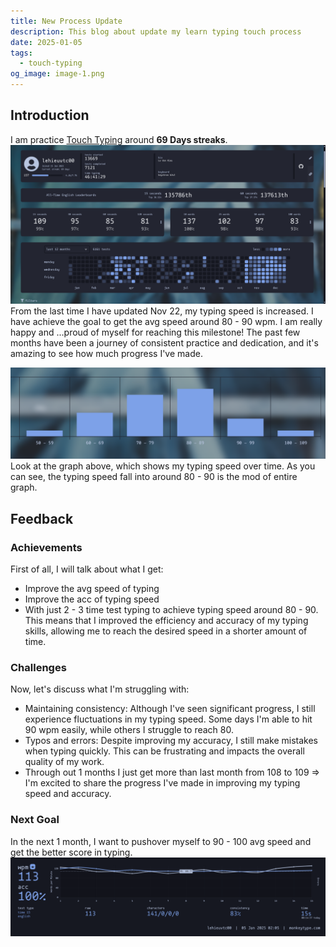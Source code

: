```yaml
---
title: New Process Update
description: This blog about update my learn typing touch process
date: 2025-01-05
tags:
  - touch-typing
og_image: image-1.png
---
```

## Introduction
I am practice [Touch Typing](../touch-typing) around **69 Days streaks**.
![Streak of typing practice up to 69 Days](./image-1.png "Streak of typing practice up to 69 Days")
From the last time I have updated Nov 22, my typing speed is increased. I have achieve the goal to get the avg speed around 80 - 90 wpm. I am really happy and ...proud of myself for reaching this milestone! The past few months have been a journey of consistent practice and dedication, and it's amazing to see how much progress I've made.

![The graph show the mean value and avg speed](./image-2.png "The graph show the mean value and avg speed")
Look at the graph above, which shows my typing speed over time. As you can see, the typing speed fall into around 80 - 90 is the mod of entire graph.
## Feedback
### Achievements
First of all, I will talk about what I get:
- Improve the avg speed of typing
- Improve the acc of typing speed
- With just 2 - 3 time test typing to achieve typing speed around 80 - 90. This means that I improved the efficiency and accuracy of my typing skills, allowing me to reach the desired speed in a shorter amount of time.

### Challenges
Now, let's discuss what I'm struggling with:
- Maintaining consistency: Although I've seen significant progress, I still experience fluctuations in my typing speed. Some days I'm able to hit 90 wpm easily, while others I struggle to reach 80.
- Typos and errors: Despite improving my accuracy, I still make mistakes when typing quickly. This can be frustrating and impacts the overall quality of my work.
- Through out 1 months I just get more than last month from 108 to 109
=> I'm excited to share the progress I've made in improving my typing speed and accuracy.

### Next Goal
In the next 1 month, I want to pushover myself to 90 - 100 avg speed and get the better score in typing.
![Highest Score at this time 01-05-2025](./image-3.png "Highest Score at this time 01-05-2025")